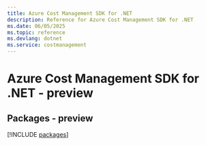 ```yaml
---
title: Azure Cost Management SDK for .NET
description: Reference for Azure Cost Management SDK for .NET
ms.date: 06/05/2025
ms.topic: reference
ms.devlang: dotnet
ms.service: costmanagement
---
```

# Azure Cost Management SDK for .NET - preview
## Packages - preview
[!INCLUDE [packages](cost-management-index.md)]